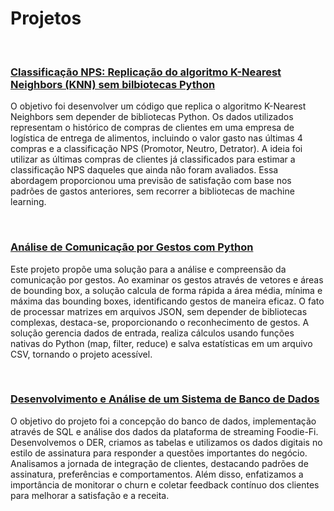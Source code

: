 # Projetos

&nbsp;

### [Classificação NPS: Replicação do algoritmo K-Nearest Neighbors (KNN) sem bilbiotecas Python](https://github.com/felipeoliveirafranco/portfolio/blob/main/projetos/projeto01.ipynb)

O objetivo foi desenvolver um código que replica o algoritmo K-Nearest Neighbors sem depender de bibliotecas Python. 
Os dados utilizados representam o histórico de compras de clientes em uma empresa de logística de entrega de alimentos, incluindo o valor gasto nas últimas 4 compras e a classificação NPS (Promotor, Neutro, Detrator). A ideia foi utilizar as últimas compras de clientes já classificados para estimar a classificação NPS daqueles que ainda não foram avaliados. 
Essa abordagem proporcionou uma previsão de satisfação com base nos padrões de gastos anteriores, sem recorrer a bibliotecas de machine learning.

&nbsp;

### [Análise de Comunicação por Gestos com Python](https://github.com/felipeoliveirafranco/portfolio/blob/main/projetos/projeto02.ipynb)

Este projeto propõe uma solução para a análise e compreensão da comunicação por gestos. 
Ao examinar os gestos através de vetores e áreas de bounding box, a solução calcula de forma rápida a área média, mínima e máxima das bounding boxes, identificando gestos de maneira eficaz. 
O fato de processar matrizes em arquivos JSON, sem depender de bibliotecas complexas, destaca-se, proporcionando o reconhecimento de gestos. 
A solução gerencia dados de entrada, realiza cálculos usando funções nativas do Python (map, filter, reduce) e salva estatísticas em um arquivo CSV, tornando o projeto acessível.

&nbsp;

### [Desenvolvimento e Análise de um Sistema de Banco de Dados]()

O objetivo do projeto foi a concepção do banco de dados, implementação através de SQL e análise dos dados da plataforma de streaming Foodie-Fi. 
Desenvolvemos o DER, criamos as tabelas e utilizamos os dados digitais no estilo de assinatura para responder a questões importantes do negócio. 
Analisamos a jornada de integração de clientes, destacando padrões de assinatura, preferências e comportamentos. 
Além disso, enfatizamos a importância de monitorar o churn e coletar feedback contínuo dos clientes para melhorar a satisfação e a receita.

